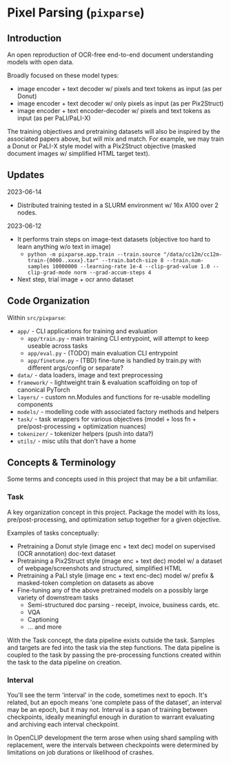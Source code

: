# Pixel Parsing (`pixparse`)

## Introduction

An open reproduction of OCR-free end-to-end document understanding models with open data.

Broadly focused on these model types:
* image encoder + text decoder w/ pixels and text tokens as input (as per Donut)
* image encoder + text decoder w/ only pixels as input (as per Pix2Struct)
* image encoder + text encoder-decoder w/ pixels and text tokens as input (as per PaLI/PaLI-X)

The training objectives and pretraining datasets will also be inspired by the associated papers above, but will mix and match. For example, we may train a Donut or PaLI-X style model with a Pix2Struct objective (masked document images w/ simplified HTML target text).

## Updates

2023-06-14
* Distributed training tested in a SLURM environment w/ 16x A100 over 2 nodes.

2023-06-12
* It performs train steps on image-text datasets (objective too hard to learn anything w/o text in image)
  * `python -m pixparse.app.train --train.source "/data/cc12m/cc12m-train-{0000..xxxx}.tar" --train.batch-size 8 --train.num-samples 10000000 --learning-rate 1e-4 --clip-grad-value 1.0 --clip-grad-mode norm --grad-accum-steps 4`
* Next step, trial image + ocr anno dataset

## Code Organization

Within `src/pixparse`:
* `app/` - CLI applications for training and evaluation
  * `app/train.py` - main training CLI entrypoint, will attempt to keep useable across tasks
  * `app/eval.py` - (TODO) main evaluation CLI entrypoint
  * `app/finetune.py` - (TBD) fine-tune is handled by train.py with different args/config or separate?
* `data/` - data loaders, image and text preprocessing
* `framework/` - lightweight train & evaluation scaffolding on top of canonical PyTorch
* `layers/` - custom nn.Modules and functions for re-usable modelling components
* `models/` - modelling code with associated factory methods and helpers
* `task/` - task wrappers for various objectives (model + loss fn + pre/post-processing + optimization nuances)
* `tokenizer/` - tokenizer helpers (push into data?)
* `utils/` - misc utils that don't have a home

## Concepts & Terminology

Some terms and concepts used in this project that may be a bit unfamiliar.

### Task
A key organization concept in this project. Package the model with its loss, pre/post-processing, and optimization setup together for a given objective.

Examples of tasks conceptually:
  * Pretraining a Donut style (image enc + text dec) model on supervised (OCR annotation) doc-text dataset
  * Pretraining a Pix2Struct style (image enc + text dec) model w/ a dataset of webpage/screenshots and structured, simplified HTML
  * Pretraining a PaLI style (image enc + text enc-dec) model w/ prefix & masked-token completion on datasets as above
  * Fine-tuning any of the above pretrained models on a possibly large variety of downstream tasks
    * Semi-structured doc parsing - receipt, invoice, business cards, etc.
    * VQA
    * Captioning
    * ... and more

With the Task concept, the data pipeline exists outside the task. Samples and targets are fed into the task via the step functions. The data pipeline is coupled to the task by passing the pre-processing functions created within the task to the data pipeline on creation.

### Interval

You'll see the term 'interval' in the code, sometimes next to epoch. It's related, but an epoch means 'one complete pass of the dataset', an interval may be an epoch, but it may not. Interval is a span of training between checkpoints, ideally meaningful enough in duration to warrant evaluating and archiving each interval checkpoint.

In OpenCLIP development the term arose when using shard sampling with replacement, were the intervals between checkpoints were determined by limitations on job durations or likelihood of crashes.
